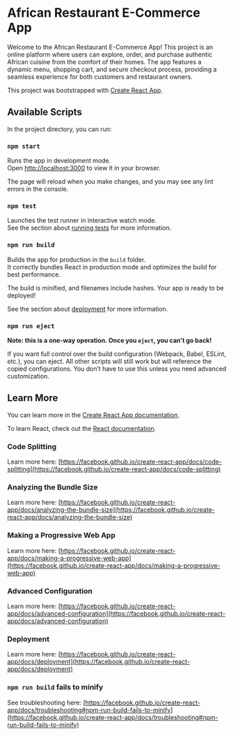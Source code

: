# African Restaurant E-Commerce App

Welcome to the African Restaurant E-Commerce App! This project is an online platform where users can explore, order, and purchase authentic African cuisine from the comfort of their homes. The app features a dynamic menu, shopping cart, and secure checkout process, providing a seamless experience for both customers and restaurant owners.

This project was bootstrapped with [Create React App](https://github.com/facebook/create-react-app).

## Available Scripts

In the project directory, you can run:

### `npm start`

Runs the app in development mode.  
Open [http://localhost:3000](http://localhost:3000) to view it in your browser.

The page will reload when you make changes, and you may see any lint errors in the console.

### `npm test`

Launches the test runner in interactive watch mode.  
See the section about [running tests](https://facebook.github.io/create-react-app/docs/running-tests) for more information.

### `npm run build`

Builds the app for production in the `build` folder.  
It correctly bundles React in production mode and optimizes the build for best performance.

The build is minified, and filenames include hashes. Your app is ready to be deployed!  

See the section about [deployment](https://facebook.github.io/create-react-app/docs/deployment) for more information.

### `npm run eject`

**Note: this is a one-way operation. Once you `eject`, you can't go back!**  

If you want full control over the build configuration (Webpack, Babel, ESLint, etc.), you can eject. All other scripts will still work but will reference the copied configurations. You don’t have to use this unless you need advanced customization.

## Learn More

You can learn more in the [Create React App documentation](https://facebook.github.io/create-react-app/docs/getting-started).  

To learn React, check out the [React documentation](https://reactjs.org/).

### Code Splitting

Learn more here: [https://facebook.github.io/create-react-app/docs/code-splitting](https://facebook.github.io/create-react-app/docs/code-splitting)

### Analyzing the Bundle Size

Learn more here: [https://facebook.github.io/create-react-app/docs/analyzing-the-bundle-size](https://facebook.github.io/create-react-app/docs/analyzing-the-bundle-size)

### Making a Progressive Web App

Learn more here: [https://facebook.github.io/create-react-app/docs/making-a-progressive-web-app](https://facebook.github.io/create-react-app/docs/making-a-progressive-web-app)

### Advanced Configuration

Learn more here: [https://facebook.github.io/create-react-app/docs/advanced-configuration](https://facebook.github.io/create-react-app/docs/advanced-configuration)

### Deployment

Learn more here: [https://facebook.github.io/create-react-app/docs/deployment](https://facebook.github.io/create-react-app/docs/deployment)

### `npm run build` fails to minify

See troubleshooting here: [https://facebook.github.io/create-react-app/docs/troubleshooting#npm-run-build-fails-to-minify](https://facebook.github.io/create-react-app/docs/troubleshooting#npm-run-build-fails-to-minify)
